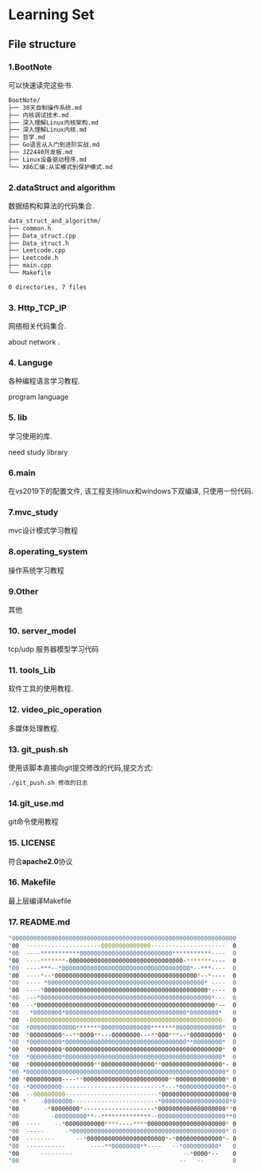 # Learning Set

## File structure

### 1.BootNote

可以快速读完这些书.

```sh
BootNote/
├── 30天自制操作系统.md 
├── 内核调试技术.md 
├── 深入理解Linux内核架构.md 
├── 深入理解Linux内核.md 
├── 哲学.md 
├── Go语言从入门到进阶实战.md 
├── JZ2440开发板.md 
├── Linux设备驱动程序.md 
└── X86汇编:从实模式到保护模式.md
```



### 2.dataStruct and algorithm

数据结构和算法的代码集合.

```sh
data_struct_and_algorithm/
├── common.h
├── Data_struct.cpp
├── Data_struct.h
├── Leetcode.cpp
├── Leetcode.h
├── main.cpp
└── Makefile

0 directories, 7 files
```

### 3. Http_TCP_IP

网络相关代码集合.

about network .

### 4. Languge 

各种编程语言学习教程.

program language

### 5. lib

学习使用的库.

need study library

### 6.main

在vs2019下的配置文件, 该工程支持linux和windows下双编译, 只使用一份代码.

### 7.mvc_study

mvc设计模式学习教程

### 8.operating_system

操作系统学习教程

### 9.Other

其他

### 10. server_model

tcp/udp 服务器模型学习代码

### 11. tools_Lib

软件工具的使用教程.

### 12. video_pic_operation

多媒体处理教程. 

### 13. git_push.sh

使用该脚本直接向git提交修改的代码,提交方式:

```sh
./git_push.sh 修改的日志
```

### 14.git_use.md

git命令使用教程

### 15. LICENSE

符合**apache2.0**协议

### 16. Makefile

最上层编译Makefile

### 17. README.md

```sh
"000000000000000000000000000000000000000000000000000000000000000
"00  ---------------------00000000000000---------------------  0
"00  ----***********00000000000000000000000000***********----  0
"00  ----*******-00000000000000000000000000000000-*******----  0
"00  ----***--*000000000000000000000000000000000000*--***----  0
"00  ----*--*0000000000000000000000000000000000000000*--*----  0
"00  ---- *00000000000000000000000000000000000000000000* ----  0
"00  ----*0000000000000000000000000000000000000000000000*----  0
"00  ---*000000000000000000000000000000000000000000000000*---  0
"00  --*00000000000000000000000000000000000000000000000000*--  0
"00   *00000000*0000000000000000000000000000000000*00000000*   0
"00  -000000000000000000000000000000000000000000000000000000-  0
"00  *0000000000000*******00000000000000*******0000000000000*  0
"00  *000000000*--**0000**---00000000---**000***--*000000000*  0
"00  *000000000*0000000000000000000000000000000000**00000000*  0
"00  *000000000*00000000000000000000000000000000000000000000*  0
"00  *000000000*00000000000000000000000000000000000000000000*  0
"00  *000000000000000000**000000000000000**00000000000000000*- 0
"00 *00000000000000000000000000000000000000000000000000000000* 0
"00 *0000000000----**000000000000000000000000**00000000000000* 0
"00 -*000000000----------------------------*---*0000000000000*-0
"00  --000000000--------------------------*0000000000000000000*0
"00 *    -00000000------------------------*0000000000000000000*0
"00       -*00000000*--------------------*0000000000000000000**0
"00         -000000000**--**************--0000000000000000000**0
"00  ----    --*00000000000****----****0000000000000000000000* 0
"00  -----      -*0000000000000000000000000000000000000000000* 0
"00  --------      --*0000000000000000000000*-*0000000000000*- 0
"00  -----------       ----**00000000**----   --*0000000000*   0
"00      ---------                               --*0000*--    0
"00                                             --   --        0
```
